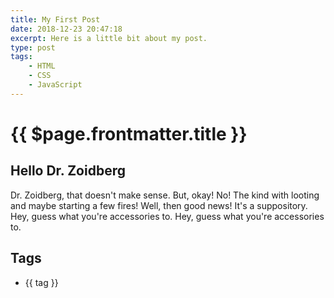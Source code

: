 ```yaml
---
title: My First Post
date: 2018-12-23 20:47:18
excerpt: Here is a little bit about my post.
type: post
tags:
    - HTML
    - CSS
    - JavaScript
---
```


# {{ $page.frontmatter.title }}

## Hello Dr. Zoidberg

Dr. Zoidberg, that doesn't make sense. But, okay! No! The kind with looting and maybe starting a few fires! Well, then good news! It's a suppository. Hey, guess what you're accessories to. Hey, guess what you're accessories to.

## Tags 
<ul>
    <li v-for="tag in $page.frontmatter.tags">{{ tag }}</li>
</ul>